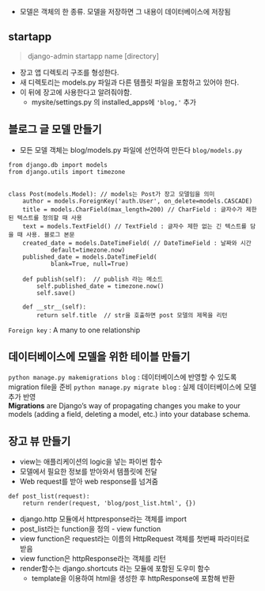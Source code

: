 - 모델은 객체의 한 종류. 모델을 저장하면 그 내용이 데이터베이스에 저장됨

startapp
-----
> django-admin startapp name [directory]
- 장고 앱 디렉토리 구조를 형성한다.  
- 새 디렉토리는 models.py 파일과 다른 템플릿 파일을 포함하고 있어야 한다.  
- 이 뒤에 장고에 사용한다고 알려줘야함.
  - mysite/settings.py 의 installed_apps에 `'blog,'` 추가
  
블로그 글 모델 만들기
----------
- 모든 모델 객체는 blog/models.py 파일에 선언하여 만든다
`blog/models.py`
```
from django.db import models
from django.utils import timezone


class Post(models.Model): // models는 Post가 장고 모델임을 의미
    author = models.ForeignKey('auth.User', on_delete=models.CASCADE)
    title = models.CharField(max_length=200) // CharField : 글자수가 제한된 텍스트를 정의할 때 사용
    text = models.TextField() // TextField : 글자수 제한 없는 긴 텍스트를 담을 때 사용. 블로그 본문
    created_date = models.DateTimeField( // DateTimeField : 날짜와 시간
            default=timezone.now)
    published_date = models.DateTimeField(
            blank=True, null=True)

    def publish(self):  // publish 라는 메소드
        self.published_date = timezone.now()
        self.save()

    def __str__(self):  
        return self.title  // str을 호출하면 post 모델의 제목을 리턴
```
`Foreign key` : A many to one relationship

데이터베이스에 모델을 위한 테이블 만들기
-----------------
`python manage.py makemigrations blog` : 데이터베이스에 반영할 수 있도록 migration file을 준비
`python manage.py migrate blog` : 실제 데이터베이스에 모델 추가 반영  
**Migrations** are Django’s way of propagating changes you make to your models (adding a field, deleting a model, etc.) into your database schema. 

장고 뷰 만들기
-------
- view는 애플리케이션의 logic을 넣는 파이썬 함수
- 모델에서 필요한 정보를 받아와서 템플릿에 전달
- Web request를 받아 web response를 넘겨줌
```
def post_list(request):
    return render(request, 'blog/post_list.html', {})
```
- django.http 모듈에서 httpresponse라는 객체를 import
- post_list라는 function을 정의 - view function
- view function은 request라는 이름의 HttpRequest 객체를 첫번째 파라미터로 받음
- view function은 httpResponse라는 객체를 리턴
- render함수는 django.shortcuts 라는 모듈에 포함된 도우미 함수
  - template을 이용하여 html을 생성한 후 httpResponse에 포함해 반환
